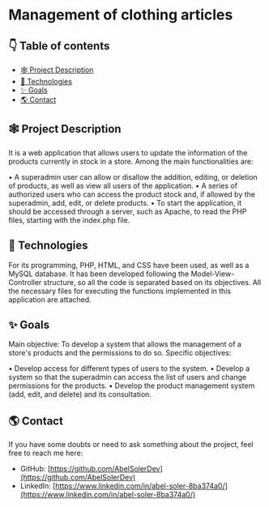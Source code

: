 # Management of clothing articles

## 👇 Table of contents 

- [🕸️ Project Description](#-project-description)
- [🚀 Technologies](#-technologies)
- [✨ Goals](#-goals)
- [🌎 Contact](#-contact)


## 🕸️ Project Description

It is a web application that allows users to update the information of the products currently in stock in a store. Among the main functionalities are:

• A superadmin user can allow or disallow the addition, editing, or deletion of products, as well as view all users of the application.
• A series of authorized users who can access the product stock and, if allowed by the superadmin, add, edit, or delete products.
• To start the application, it should be accessed through a server, such as Apache, to read the PHP files, starting with the index.php file.


## 🚀 Technologies

For its programming, PHP, HTML, and CSS have been used, as well as a MySQL database. It has been developed following the Model-View-Controller structure, so all the code is separated based on its objectives.
All the necessary files for executing the functions implemented in this application are attached.

## ✨ Goals

Main objective: To develop a system that allows the management of a store's products and the permissions to do so.
Specific objectives:

• Develop access for different types of users to the system.
• Develop a system so that the superadmin can access the list of users and change permissions for the products.
• Develop the product management system (add, edit, and delete) and its consultation.

## 🌎 Contact
If you have some doubts or need to ask something about the project, feel free to reach me here:

- GitHub: [https://github.com/AbelSolerDev](https://github.com/AbelSolerDev)
- LinkedIn: [https://www.linkedin.com/in/abel-soler-8ba374a0/](https://www.linkedin.com/in/abel-soler-8ba374a0/)
